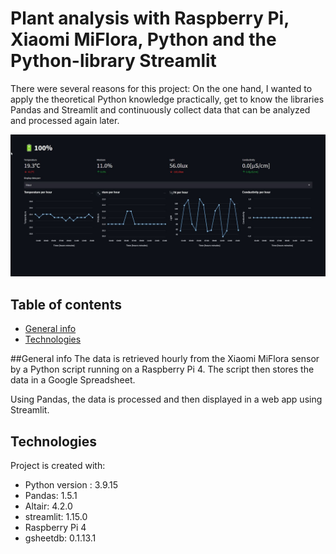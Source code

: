 # Plant analysis with Raspberry Pi, Xiaomi MiFlora, Python and the Python-library Streamlit

There were several reasons for this project: On the one hand, I wanted to apply the theoretical Python knowledge practically,
get to know the libraries Pandas and Streamlit and continuously collect data that can be analyzed and processed again later.

![Landing Page](./images/streamlit_landingpage.jpg)

## Table of contents
* [General info](#general-info)
* [Technologies](#technologies)

##General info
The data is retrieved hourly from the Xiaomi MiFlora sensor by a Python script running on a Raspberry Pi 4. The script then stores the data in a Google Spreadsheet.

Using Pandas, the data is processed and then displayed in a web app using Streamlit.

## Technologies
Project is created with:
* Python version : 3.9.15
* Pandas: 1.5.1
* Altair: 4.2.0
* streamlit: 1.15.0
* Raspberry Pi 4
* gsheetdb: 0.1.13.1
